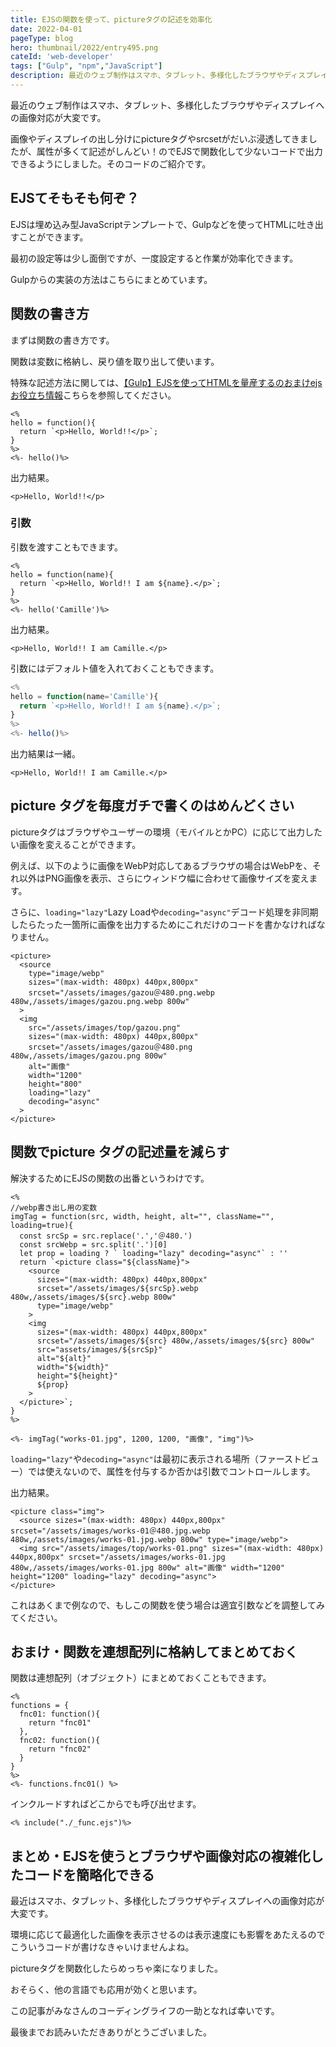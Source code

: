 ```yaml
---
title: EJSの関数を使って、pictureタグの記述を効率化
date: 2022-04-01
pageType: blog
hero: thumbnail/2022/entry495.png
cateId: 'web-developer'
tags: ["Gulp", "npm","JavaScript"]
description: 最近のウェブ制作はスマホ、タブレット、多様化したブラウザやディスプレイへの画像対応が大変です。画像やディスプレイの出し分けにpictureタグやsrcsetがだいぶ浸透してきましてきましたが、属性が多くて記述がしんどい！のでEJSで関数化して少ないコードで出力できるようにしました。そのコードのご紹介です。
---
```

最近のウェブ制作はスマホ、タブレット、多様化したブラウザやディスプレイへの画像対応が大変です。

画像やディスプレイの出し分けにpictureタグやsrcsetがだいぶ浸透してきましたが、属性が多くて記述がしんどい！のでEJSで関数化して少ないコードで出力できるようにしました。そのコードのご紹介です。

<prof></prof>



## EJSてそもそも何ぞ？

EJSは埋め込み型JavaScriptテンプレートで、Gulpなどを使ってHTMLに吐き出すことができます。

最初の設定等は少し面倒ですが、一度設定すると作業が効率化できます。

Gulpからの実装の方法はこちらにまとめています。

<card id="/blogs/entry459/"></card>

## 関数の書き方
まずは関数の書き方です。

関数は変数に格納し、戻り値を取り出して使います。

特殊な記述方法に関しては、[【Gulp】EJSを使ってHTMLを量産するのおまけejsお役立ち情報](https://ginneko-atelier.com/blogs/entry459/#%E3%81%8A%E3%81%BE%E3%81%91ejs%E3%81%8A%E5%BD%B9%E7%AB%8B%E3%81%A1%E6%83%85%E5%A0%B1)こちらを参照してください。

```js:title=EJS
<%
hello = function(){
  return `<p>Hello, World!!</p>`;
}
%>
<%- hello()%>
```
出力結果。
```html:title=HTML
<p>Hello, World!!</p>
```

### 引数
引数を渡すこともできます。
```js:title=EJS
<%
hello = function(name){
  return `<p>Hello, World!! I am ${name}.</p>`;
}
%>
<%- hello('Camille')%>
```
出力結果。
```html:title=HTML
<p>Hello, World!! I am Camille.</p>
```
引数にはデフォルト値を入れておくこともできます。
```js
<%
hello = function(name='Camille'){
  return `<p>Hello, World!! I am ${name}.</p>`;
}
%>
<%- hello()%>
```
出力結果は一緒。
```html:title=HTML
<p>Hello, World!! I am Camille.</p>
```

## picture タグを毎度ガチで書くのはめんどくさい
pictureタグはブラウザやユーザーの環境（モバイルとかPC）に応じて出力したい画像を変えることができます。

例えば、以下のように画像をWebP対応してあるブラウザの場合はWebPを、それ以外はPNG画像を表示、さらにウィンドウ幅に合わせて画像サイズを変えます。

さらに、`loading="lazy"`Lazy Loadや`decoding="async"`デコード処理を非同期したらたった一箇所に画像を出力するためにこれだけのコードを書かなければなりません。
```html:title=HTML
<picture>
  <source
    type="image/webp"
    sizes="(max-width: 480px) 440px,800px"
    srcset="/assets/images/gazou＠480.png.webp 480w,/assets/images/gazou.png.webp 800w"
  >
  <img
    src="/assets/images/top/gazou.png"
    sizes="(max-width: 480px) 440px,800px"
    srcset="/assets/images/gazou＠480.png 480w,/assets/images/gazou.png 800w"
    alt="画像"
    width="1200"
    height="800"
    loading="lazy"
    decoding="async"
  >
</picture>
```
<msg txt="カオス!!正気の沙汰じゃない！"></msg>

## 関数でpicture タグの記述量を減らす

解決するためにEJSの関数の出番というわけです。
```js:title=EJS
<%
//webp書き出し用の変数
imgTag = function(src, width, height, alt="", className="", loading=true){
  const srcSp = src.replace('.','＠480.')
  const srcWebp = src.split('.')[0]
  let prop = loading ? ` loading="lazy" decoding="async"` : ''
  return `<picture class="${className}">
    <source
      sizes="(max-width: 480px) 440px,800px"
      srcset="/assets/images/${srcSp}.webp 480w,/assets/images/${src}.webp 800w"
      type="image/webp"
    >
    <img
      sizes="(max-width: 480px) 440px,800px"
      srcset="/assets/images/${src} 480w,/assets/images/${src} 800w"
      src="assets/images/${srcSp}"
      alt="${alt}"
      width="${width}"
      height="${height}"
      ${prop}
    >
  </picture>`;
}
%>

<%- imgTag("works-01.jpg", 1200, 1200, "画像", "img")%>
```
`loading="lazy"`や`decoding="async"`は最初に表示される場所（ファーストビュー）では使えないので、属性を付与するか否かは引数でコントロールします。

出力結果。
```html:title=HTML
<picture class="img">
  <source sizes="(max-width: 480px) 440px,800px" srcset="/assets/images/works-01＠480.jpg.webp 480w,/assets/images/works-01.jpg.webp 800w" type="image/webp">
  <img src="/assets/images/top/works-01.png" sizes="(max-width: 480px) 440px,800px" srcset="/assets/images/works-01.jpg 480w,/assets/images/works-01.jpg 800w" alt="画像" width="1200" height="1200" loading="lazy" decoding="async">
</picture>
```
これはあくまで例なので、もしこの関数を使う場合は適宜引数などを調整してみてください。

## おまけ・関数を連想配列に格納してまとめておく
関数は連想配列（オブジェクト）にまとめておくこともできます。

```js:title=_func.ejs
<%
functions = {
  fnc01: function(){
    return "fnc01"
  },
  fnc02: function(){
    return "fnc02"
  }
}
%>
<%- functions.fnc01() %>
```
インクルードすればどこからでも呼び出せます。
```js:title=index.ejs
<% include("./_func.ejs")%>
```
## まとめ・EJSを使うとブラウザや画像対応の複雑化したコードを簡略化できる

最近はスマホ、タブレット、多様化したブラウザやディスプレイへの画像対応が大変です。

環境に応じて最適化した画像を表示させるのは表示速度にも影響をあたえるのでこういうコードが書けなきゃいけませんよね。

<msg txt="いざコード書いてみたらすごく長いので正直嫌だな-と思ったのがきっかけ"></msg>

pictureタグを関数化したらめっちゃ楽になりました。

おそらく、他の言語でも応用が効くと思います。

この記事がみなさんのコーディングライフの一助となれば幸いです。

最後までお読みいただきありがとうございました。
